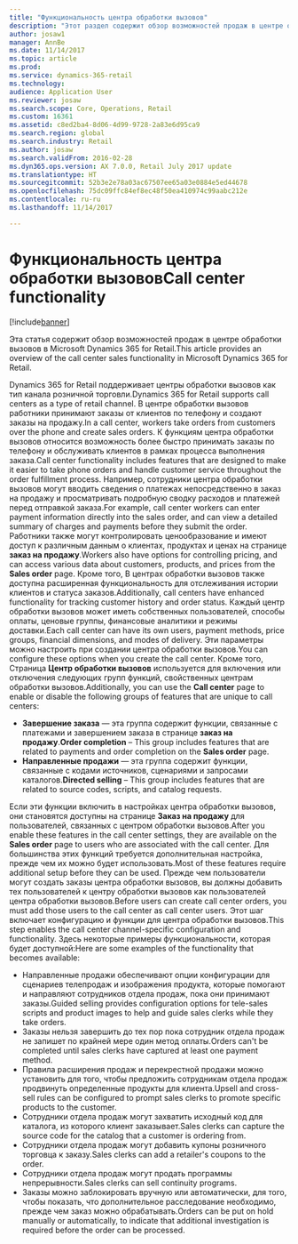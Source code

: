 ```yaml
---
title: "Функциональность центра обработки вызовов"
description: "Этот раздел содержит обзор возможностей продаж в центре обработки вызовов в Microsoft Dynamics 365 for Retail."
author: josaw1
manager: AnnBe
ms.date: 11/14/2017
ms.topic: article
ms.prod: 
ms.service: dynamics-365-retail
ms.technology: 
audience: Application User
ms.reviewer: josaw
ms.search.scope: Core, Operations, Retail
ms.custom: 16361
ms.assetid: c8ed2ba4-8d06-4d99-9728-2a83e6d95ca9
ms.search.region: global
ms.search.industry: Retail
ms.author: josaw
ms.search.validFrom: 2016-02-28
ms.dyn365.ops.version: AX 7.0.0, Retail July 2017 update
ms.translationtype: HT
ms.sourcegitcommit: 52b3e2e78a03ac67507ee65a03e0884e5ed44678
ms.openlocfilehash: 75dc09ffc84ef8ec48f50ea410974c99aabc212e
ms.contentlocale: ru-ru
ms.lasthandoff: 11/14/2017

---
```


# <a name="call-center-functionality"></a><span data-ttu-id="1ab76-103">Функциональность центра обработки вызовов</span><span class="sxs-lookup"><span data-stu-id="1ab76-103">Call center functionality</span></span>

[!include[banner](includes/banner.md)]


<span data-ttu-id="1ab76-104">Эта статья содержит обзор возможностей продаж в центре обработки вызовов в Microsoft Dynamics 365 for Retail.</span><span class="sxs-lookup"><span data-stu-id="1ab76-104">This article provides an overview of the call center sales functionality in Microsoft Dynamics 365 for Retail.</span></span>

<span data-ttu-id="1ab76-105">Dynamics 365 for Retail поддерживает центры обработки вызовов как тип канала розничной торговли.</span><span class="sxs-lookup"><span data-stu-id="1ab76-105">Dynamics 365 for Retail supports call centers as a type of retail channel.</span></span> <span data-ttu-id="1ab76-106">В центре обработки вызовов работники принимают заказы от клиентов по телефону и создают заказы на продажу.</span><span class="sxs-lookup"><span data-stu-id="1ab76-106">In a call center, workers take orders from customers over the phone and create sales orders.</span></span> <span data-ttu-id="1ab76-107">К функциям центра обработки вызовов относится возможность более быстро принимать заказы по телефону и обслуживать клиентов в рамках процесса выполнения заказа.</span><span class="sxs-lookup"><span data-stu-id="1ab76-107">Call center functionality includes features that are designed to make it easier to take phone orders and handle customer service throughout the order fulfillment process.</span></span> <span data-ttu-id="1ab76-108">Например, сотрудники центра обработки вызовов могут вводить сведения о платежах непосредственно в заказ на продажу и просматривать подробную сводку расходов и платежей перед отправкой заказа.</span><span class="sxs-lookup"><span data-stu-id="1ab76-108">For example, call center workers can enter payment information directly into the sales order, and can view a detailed summary of charges and payments before they submit the order.</span></span> <span data-ttu-id="1ab76-109">Работники также могут контролировать ценообразование и имеют доступ к различным данным о клиентах, продуктах и ценах на странице **заказ на продажу**.</span><span class="sxs-lookup"><span data-stu-id="1ab76-109">Workers also have options for controlling pricing, and can access various data about customers, products, and prices from the **Sales order** page.</span></span> <span data-ttu-id="1ab76-110">Кроме того, В центрах обработки вызовов также доступна расширенная функциональность для отслеживания истории клиентов и статуса заказов.</span><span class="sxs-lookup"><span data-stu-id="1ab76-110">Additionally, call centers have enhanced functionality for tracking customer history and order status.</span></span> <span data-ttu-id="1ab76-111">Каждый центр обработки вызовов может иметь собственных пользователей, способы оплаты, ценовые группы, финансовые аналитики и режимы доставки.</span><span class="sxs-lookup"><span data-stu-id="1ab76-111">Each call center can have its own users, payment methods, price groups, financial dimensions, and modes of delivery.</span></span> <span data-ttu-id="1ab76-112">Эти параметры можно настроить при создании центра обработки вызовов.</span><span class="sxs-lookup"><span data-stu-id="1ab76-112">You can configure these options when you create the call center.</span></span> <span data-ttu-id="1ab76-113">Кроме того, Страница **Центр обработки вызовов** используется для включения или отключения следующих групп функций, свойственных центрам обработки вызовов.</span><span class="sxs-lookup"><span data-stu-id="1ab76-113">Additionally, you can use the **Call center** page to enable or disable the following groups of features that are unique to call centers:</span></span>

-   <span data-ttu-id="1ab76-114">**Завершение заказа** — эта группа содержит функции, связанные с платежами и завершением заказа в странице **заказ на продажу**.</span><span class="sxs-lookup"><span data-stu-id="1ab76-114">**Order completion** – This group includes features that are related to payments and order completion on the **Sales order** page.</span></span>
-   <span data-ttu-id="1ab76-115">**Направленные продажи** — эта группа содержит функции, связанные с кодами источников, сценариями и запросами каталогов.</span><span class="sxs-lookup"><span data-stu-id="1ab76-115">**Directed selling** – This group includes features that are related to source codes, scripts, and catalog requests.</span></span>

<span data-ttu-id="1ab76-116">Если эти функции включить в настройках центра обработки вызовов, они становятся доступны на странице **Заказ на продажу** для пользователей, связанных с центром обработки вызовов.</span><span class="sxs-lookup"><span data-stu-id="1ab76-116">After you enable these features in the call center settings, they are available on the **Sales order** page to users who are associated with the call center.</span></span> <span data-ttu-id="1ab76-117">Для большинства этих функций требуется дополнительная настройка, прежде чем их можно будет использовать.</span><span class="sxs-lookup"><span data-stu-id="1ab76-117">Most of these features require additional setup before they can be used.</span></span> <span data-ttu-id="1ab76-118">Прежде чем пользователи могут создать заказы центра обработки вызовов, вы должны добавить тех пользователей к центру обработки вызовов как пользователей центра обработки вызовов.</span><span class="sxs-lookup"><span data-stu-id="1ab76-118">Before users can create call center orders, you must add those users to the call center as call center users.</span></span> <span data-ttu-id="1ab76-119">Этот шаг включает конфигурацию и функции для центра обработки вызовов.</span><span class="sxs-lookup"><span data-stu-id="1ab76-119">This step enables the call center channel-specific configuration and functionality.</span></span> <span data-ttu-id="1ab76-120">Здесь некоторые примеры функциональности, которая будет доступной:</span><span class="sxs-lookup"><span data-stu-id="1ab76-120">Here are some examples of the functionality that becomes available:</span></span>

-   <span data-ttu-id="1ab76-121">Направленные продажи обеспечивают опции конфигурации для сценариев телепродаж и изображения продукта, которые помогают и направляют сотрудников отдела продаж, пока они принимают заказы.</span><span class="sxs-lookup"><span data-stu-id="1ab76-121">Guided selling provides configuration options for tele-sales scripts and product images to help and guide sales clerks while they take orders.</span></span>
-   <span data-ttu-id="1ab76-122">Заказы нельзя завершить до тех пор пока сотрудник отдела продаж не запишет по крайней мере один метод оплаты.</span><span class="sxs-lookup"><span data-stu-id="1ab76-122">Orders can't be completed until sales clerks have captured at least one payment method.</span></span>
-   <span data-ttu-id="1ab76-123">Правила расширения продаж и перекрестной продажи можно установить для того, чтобы предложить сотрудникам отдела продаж продвинуть определенные продукты для клиента.</span><span class="sxs-lookup"><span data-stu-id="1ab76-123">Upsell and cross-sell rules can be configured to prompt sales clerks to promote specific products to the customer.</span></span>
-   <span data-ttu-id="1ab76-124">Сотрудники отдела продаж могут захватить исходный код для каталога, из которого клиент заказывает.</span><span class="sxs-lookup"><span data-stu-id="1ab76-124">Sales clerks can capture the source code for the catalog that a customer is ordering from.</span></span>
-   <span data-ttu-id="1ab76-125">Сотрудники отдела продаж могут добавить купоны розничного торговца к заказу.</span><span class="sxs-lookup"><span data-stu-id="1ab76-125">Sales clerks can add a retailer's coupons to the order.</span></span>
-   <span data-ttu-id="1ab76-126">Сотрудники отдела продаж могут продать программы непрерывности.</span><span class="sxs-lookup"><span data-stu-id="1ab76-126">Sales clerks can sell continuity programs.</span></span>
-   <span data-ttu-id="1ab76-127">Заказы можно заблокировать вручную или автоматически, для того, чтобы показать, что дополнительное расследование необходимо, прежде чем заказ можно обрабатывать.</span><span class="sxs-lookup"><span data-stu-id="1ab76-127">Orders can be put on hold manually or automatically, to indicate that additional investigation is required before the order can be processed.</span></span>





